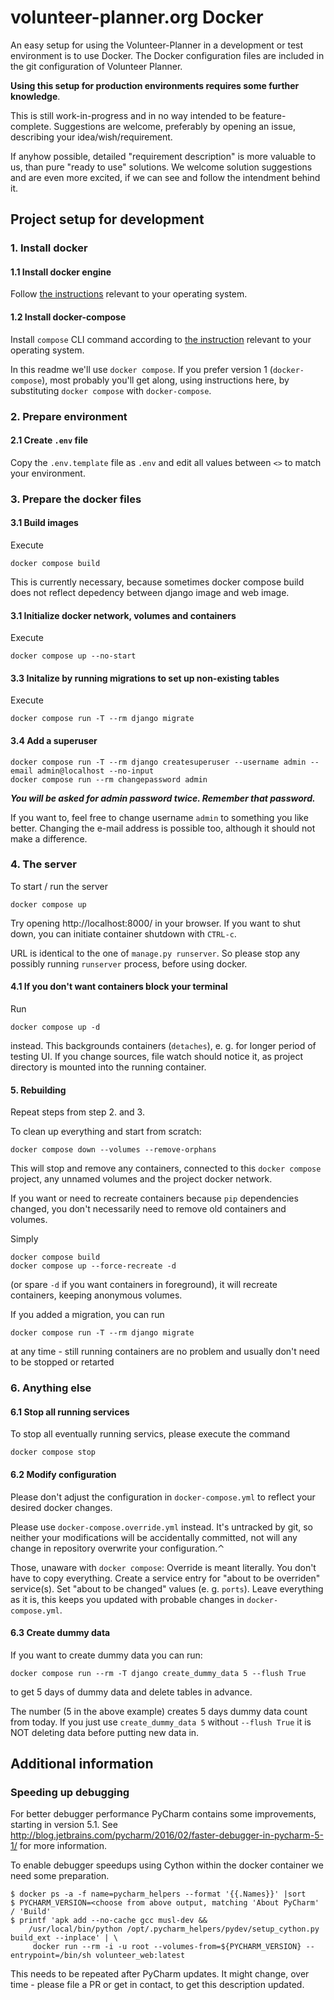 # volunteer-planner.org Docker

An easy setup for using the Volunteer-Planner in a development or test environment is to use Docker. The Docker
configuration files are included in the git configuration of Volunteer Planner.

**Using this setup for production environments requires some further knowledge**.

This is still work-in-progress and in no way intended to be feature-complete. Suggestions are welcome, preferably by
opening an issue, describing your idea/wish/requirement.

If anyhow possible, detailed "requirement description" is more valuable to us, than pure "ready to use" solutions. We
welcome solution suggestions and are even more excited, if we can see and follow the intendment behind it.

## Project setup for development

### 1. Install docker

#### 1.1 Install docker engine

Follow [the instructions](https://docs.docker.com/engine/installation/) relevant to your operating system.

#### 1.2 Install docker-compose

Install `compose` CLI command according to
[the instruction](https://docs.docker.com/compose/cli-command/#installing-compose-v2)
relevant to your operating system.

In this readme we'll use `docker compose`. If you prefer version 1 (`docker-compose`), most probably you'll get along,
using instructions here, by substituting
`docker compose` with `docker-compose`.

### 2. Prepare environment

#### 2.1 Create `.env` file

Copy the `.env.template` file as `.env` and edit all values between `<>` to match your environment.

### 3. Prepare the docker files

#### 3.1 Build images

Execute

```shell
docker compose build
```

This is currently necessary, because sometimes docker compose build does not reflect depedency between django image and
web image.

#### 3.1 Initialize docker network, volumes and containers

Execute

```shell
docker compose up --no-start
```

#### 3.3 Initalize by running migrations to set up non-existing tables

Execute

```shell
docker compose run -T --rm django migrate
```

#### 3.4 Add a superuser

```shell
docker compose run -T --rm django createsuperuser --username admin --email admin@localhost --no-input
docker compose run --rm changepassword admin
```

**_You will be asked for admin password twice. Remember that password._**

If you want to, feel free to change username `admin` to something you like better. Changing the e-mail address is
possible too, although it should not make a difference.

### 4. The server

To start / run the server

```shell
docker compose up
```

Try opening http://localhost:8000/ in your browser. If you want to shut down, you can initiate container shutdown
with `CTRL-c`.

URL is identical to the one of `manage.py runserver`. So please stop any possibly running `runserver` process, before
using docker.

#### 4.1 If you don't want containers block your terminal

Run

```shell
docker compose up -d
```

instead. This backgrounds containers (`detaches`), e. g. for longer period of testing UI. If you change sources, file
watch should notice it, as project directory is mounted into the running container.

#### 5. Rebuilding

Repeat steps from step 2. and 3.

To clean up everything and start from scratch:

```shell
docker compose down --volumes --remove-orphans
```

This will stop and remove any containers, connected to this `docker compose`
project, any unnamed volumes and the project docker network.

If you want or need to recreate containers because `pip` dependencies changed, you don't necessarily need to remove old
containers and volumes.

Simply

```shell
docker compose build
docker compose up --force-recreate -d
```

(or spare `-d` if you want containers in foreground), it will recreate containers, keeping anonymous volumes.

If you added a migration, you can run

```shell
docker compose run -T --rm django migrate
```

at any time - still running containers are no problem and usually don't need to be stopped or retarted

### 6. Anything else

#### 6.1 Stop all running services

To stop all eventually running servics, please execute the command

```shell
docker compose stop
```

#### 6.2 Modify configuration

Please don't adjust the configuration in `docker-compose.yml` to reflect your desired docker changes.

Please use `docker-compose.override.yml` instead. It's untracked by git, so neither your modifications will be
accidentally committed, not will any change in repository overwrite your configuration.⌃

Those, unaware with `docker compose`: Override is meant literally. You don't have to copy everything.
Create a service entry for "about to be overriden" service(s). Set "about to be changed" values (e. g. `ports`).
Leave everything as it is, this keeps you updated with probable changes in `docker-compose.yml`.

#### 6.3 Create dummy data

If you want to create dummy data you can run:

```shell
docker compose run --rm -T django create_dummy_data 5 --flush True
```
to get 5 days of dummy data and delete tables in advance.

The number (5 in the above example) creates 5 days dummy data count from today. If you just use `create_dummy_data 5`
without `--flush True` it is NOT deleting data before putting new data in.

## Additional information

### Speeding up debugging

For better debugger performance PyCharm contains some improvements, starting in version 5.1.
See http://blog.jetbrains.com/pycharm/2016/02/faster-debugger-in-pycharm-5-1/ for more information.

To enable debugger speedups using Cython within the docker container we need some preparation.

    $ docker ps -a -f name=pycharm_helpers --format '{{.Names}}' |sort
    $ PYCHARM_VERSION=<choose from above output, matching 'About PyCharm' / 'Build'
    $ printf 'apk add --no-cache gcc musl-dev &&
        /usr/local/bin/python /opt/.pycharm_helpers/pydev/setup_cython.py build_ext --inplace' | \
         docker run --rm -i -u root --volumes-from=${PYCHARM_VERSION} --entrypoint=/bin/sh volunteer_web:latest

This needs to be repeated after PyCharm updates.
It might change, over time - please file a PR or get in contact, to get this description updated.
